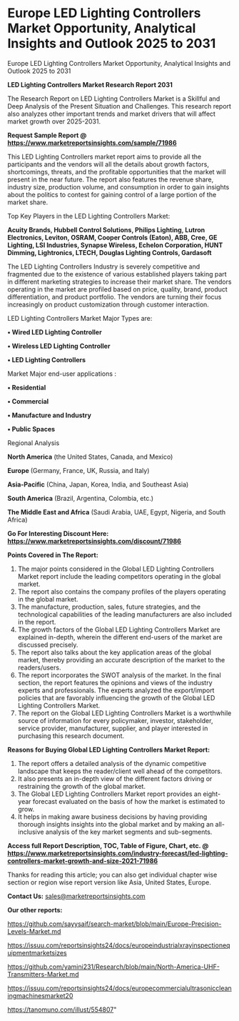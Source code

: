 # Europe LED Lighting Controllers Market Opportunity, Analytical Insights and Outlook 2025 to 2031
Europe LED Lighting Controllers Market Opportunity, Analytical Insights and Outlook 2025 to 2031

<strong>LED Lighting Controllers Market Research Report 2031</strong>

The Research Report on LED Lighting Controllers Market is a Skillful and Deep Analysis of the Present Situation and Challenges. This research report also analyzes other important trends and market drivers that will affect market growth over 2025-2031.

<strong>Request Sample Report @ <a href=https://www.marketreportsinsights.com/sample/71986>https://www.marketreportsinsights.com/sample/71986</a></strong>

This LED Lighting Controllers market report aims to provide all the participants and the vendors will all the details about growth factors, shortcomings, threats, and the profitable opportunities that the market will present in the near future. The report also features the revenue share, industry size, production volume, and consumption in order to gain insights about the politics to contest for gaining control of a large portion of the market share.

Top Key Players in the LED Lighting Controllers Market:

<strong>Acuity Brands, Hubbell Control Solutions, Philips Lighting, Lutron Electronics, Leviton, OSRAM, Cooper Controls (Eaton), ABB, Cree, GE Lighting, LSI Industries, Synapse Wireless, Echelon Corporation, HUNT Dimming, Lightronics, LTECH, Douglas Lighting Controls, Gardasoft</strong>

The LED Lighting Controllers Industry is severely competitive and fragmented due to the existence of various established players taking part in different marketing strategies to increase their market share. The vendors operating in the market are profiled based on price, quality, brand, product differentiation, and product portfolio. The vendors are turning their focus increasingly on product customization through customer interaction.

LED Lighting Controllers Market Major Types are:

<strong>• Wired LED Lighting Controller

• Wireless LED Lighting Controller

• LED Lighting Controllers</strong>

Market Major end-user applications :

<strong>• Residential

• Commercial

• Manufacture and Industry

• Public Spaces</strong>

Regional Analysis

</u><strong><b>North America</b></strong> (the United States, Canada, and Mexico)

<strong><b>Europe </b></strong>(Germany, France, UK, Russia, and Italy)

<strong><b>Asia-Pacific</b></strong> (China, Japan, Korea, India, and Southeast Asia)

<strong><b>South America</b></strong> (Brazil, Argentina, Colombia, etc.)

<strong><b>The Middle East and Africa</b></strong> (Saudi Arabia, UAE, Egypt, Nigeria, and South Africa)

<strong>Go For Interesting Discount Here: <a href=https://www.marketreportsinsights.com/discount/71986>https://www.marketreportsinsights.com/discount/71986</a></strong>

<strong>Points Covered in The Report:</strong>
<ol>
  <li>The major points considered in the Global LED Lighting Controllers Market report include the leading competitors operating in the global market.</li>
  <li>The report also contains the company profiles of the players operating in the global market.</li>
  <li>The manufacture, production, sales, future strategies, and the technological capabilities of the leading manufacturers are also included in the report.</li>
  <li>The growth factors of the Global LED Lighting Controllers Market are explained in-depth, wherein the different end-users of the market are discussed precisely.</li>
  <li>The report also talks about the key application areas of the global market, thereby providing an accurate description of the market to the readers/users.</li>
  <li>The report incorporates the SWOT analysis of the market. In the final section, the report features the opinions and views of the industry experts and professionals. The experts analyzed the export/import policies that are favorably influencing the growth of the Global LED Lighting Controllers Market.</li>
  <li>The report on the Global LED Lighting Controllers Market is a worthwhile source of information for every policymaker, investor, stakeholder, service provider, manufacturer, supplier, and player interested in purchasing this research document.</li>
</ol>
<strong>Reasons for Buying Global LED Lighting Controllers Market Report:</strong>

<ol>
  <li>The report offers a detailed analysis of the dynamic competitive landscape that keeps the reader/client well ahead of the competitors.</li>
  <li>It also presents an in-depth view of the different factors driving or restraining the growth of the global market.</li>
  <li>The Global LED Lighting Controllers Market report provides an eight-year forecast evaluated on the basis of how the market is estimated to grow.</li>
  <li>It helps in making aware business decisions by having providing thorough insights insights into the global market and by making an all-inclusive analysis of the key market segments and sub-segments.</li>
</ol>
<strong>Access full Report Description, TOC, Table of Figure, Chart, etc. @ <a href=https://www.marketreportsinsights.com/industry-forecast/led-lighting-controllers-market-growth-and-size-2021-71986>https://www.marketreportsinsights.com/industry-forecast/led-lighting-controllers-market-growth-and-size-2021-71986</a></strong>


Thanks for reading this article; you can also get individual chapter wise section or region wise report version like Asia, United States, Europe.

<strong>Contact Us:</strong>
sales@marketreportsinsights.com

<strong>Our other reports:</strong>

<a href=https://github.com/sayysaif/search-market/blob/main/Europe-Precision-Levels-Market.md>https://github.com/sayysaif/search-market/blob/main/Europe-Precision-Levels-Market.md</a>

<a href=https://issuu.com/reportsinsights24/docs/europeindustrialxrayinspectionequipmentmarketsizes>https://issuu.com/reportsinsights24/docs/europeindustrialxrayinspectionequipmentmarketsizes</a>

<a href=https://github.com/yamini231/Research/blob/main/North-America-UHF-Transmitters-Market.md>https://github.com/yamini231/Research/blob/main/North-America-UHF-Transmitters-Market.md</a>

<a href=https://issuu.com/reportsinsights24/docs/europecommercialultrasoniccleaningmachinesmarket20>https://issuu.com/reportsinsights24/docs/europecommercialultrasoniccleaningmachinesmarket20</a>

<a href=https://tanomuno.com/illust/554807>https://tanomuno.com/illust/554807</a>"
